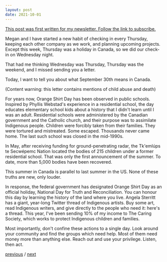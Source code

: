 ```yaml
---
layout: post
date: 2021-10-01
---
```


[This post was first written for my newsletter. Follow the link to subscribe.](https://tinyletter.com/jessdriscoll)

Megan and I have started a new habit of checking in every Thursday, keeping each other company as we work, and planning upcoming projects. Except this week, Thursday was a holiday in Canada, so we did our check-in on Wednesday night. 

That had me thinking Wednesday was Thursday, Thursday was the weekend, and I missed sending you a letter. 

Today, I want to tell you about what September 30th means in Canada. 

(Content warning: this letter contains mentions of child abuse and death)

For years now, Orange Shirt Day has been observed in public schools. Inspired by Phyllis Webstad's experience in a residential school, the day educates elementary school kids about a history that I didn't learn until I was an adult. Residential schools were administered by the Canadian government and the Catholic church, and their purpose was to assimilate Indigenous people. Children were forcibly taken from their families. They were tortured and mistreated. Some escaped. Thousands never came home. The last such school was closed in the mid-1990s. 

In May, after receiving funding for ground-penetrating radar, the Tk'emlúps te Secwépemc Nation located the bodies of 215 children under a former residential school. That was only the first announcement of the summer. To date, more than 5,000 bodies have been recovered. 

This summer in Canada is parallel to last summer in the US. None of these truths are new, only louder. 

In response, the federal government has designated Orange Shirt Day as an official holiday, National Day for Truth and Reconciliation. You can honour this day by learning the history of the land where you live. Angela Sterritt has a giant, year-long Twitter thread of Indigenous artists. Buy some art, read Indigenous writers, and give directly to the people who need it: here's a thread. This year, I've been sending 10% of my income to The Caring Society, which works to protect Indigenous children and families. 

Most importantly, don't confine these actions to a single day. Look around your community and find the groups which need help. Most of them need money more than anything else. Reach out and use your privilege. Listen, then act. 

<a href="{{page.previous.url}}">previous</a> / <a href="{{page.next.url}}">next</a>
